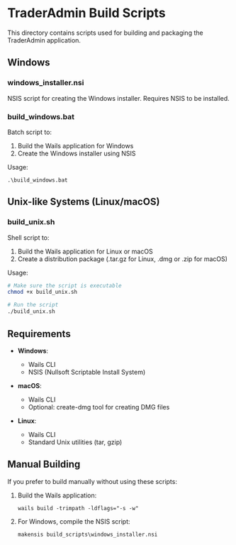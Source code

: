 # TraderAdmin Build Scripts

This directory contains scripts used for building and packaging the TraderAdmin application.

## Windows

### windows_installer.nsi

NSIS script for creating the Windows installer. Requires NSIS to be installed.

### build_windows.bat

Batch script to:
1. Build the Wails application for Windows
2. Create the Windows installer using NSIS

Usage:
```
.\build_windows.bat
```

## Unix-like Systems (Linux/macOS)

### build_unix.sh

Shell script to:
1. Build the Wails application for Linux or macOS
2. Create a distribution package (.tar.gz for Linux, .dmg or .zip for macOS)

Usage:
```bash
# Make sure the script is executable
chmod +x build_unix.sh

# Run the script
./build_unix.sh
```

## Requirements

- **Windows**:
  - Wails CLI
  - NSIS (Nullsoft Scriptable Install System)

- **macOS**:
  - Wails CLI
  - Optional: create-dmg tool for creating DMG files

- **Linux**:
  - Wails CLI
  - Standard Unix utilities (tar, gzip)

## Manual Building

If you prefer to build manually without using these scripts:

1. Build the Wails application:
   ```
   wails build -trimpath -ldflags="-s -w"
   ```

2. For Windows, compile the NSIS script:
   ```
   makensis build_scripts\windows_installer.nsi
   ``` 